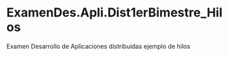 # ExamenDes.Apli.Dist1erBimestre_Hilos
Examen Desarrollo de Aplicaciones distribuidas ejemplo de hilos
